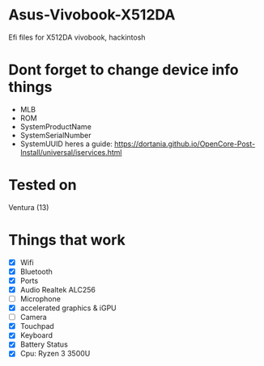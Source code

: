 # Asus-Vivobook-X512DA
Efi files for X512DA vivobook, hackintosh

# Dont forget to change device info things
- MLB
- ROM
- SystemProductName
- SystemSerialNumber
- SystemUUID
heres a guide: https://dortania.github.io/OpenCore-Post-Install/universal/iservices.html
# Tested on
Ventura (13)
# Things that work
- [x] Wifi
- [x] Bluetooth
- [x] Ports
- [x] Audio Realtek ALC256
- [ ] Microphone
- [x] accelerated graphics & iGPU
- [ ] Camera
- [x] Touchpad
- [x] Keyboard
- [x] Battery Status
- [x] Cpu: Ryzen 3 3500U
